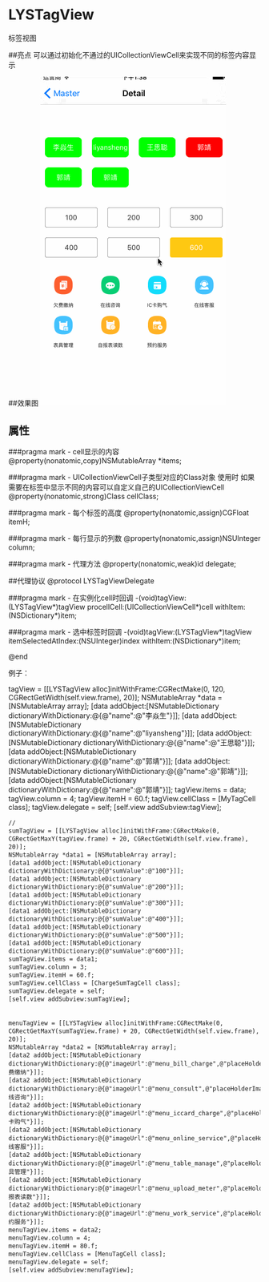 # LYSTagView
标签视图

##亮点
    可以通过初始化不通过的UICollectionViewCell来实现不同的标签内容显示

##效果图
![](./test.gif)

## 属性
###pragma mark - cell显示的内容
@property(nonatomic,copy)NSMutableArray *items;

###pragma mark - UICollectionViewCell子类型对应的Class对象 使用时 如果需要在标签中显示不同的内容可以自定义自己的UICollectionViewCell
@property(nonatomic,strong)Class cellClass;

###pragma mark - 每个标签的高度
@property(nonatomic,assign)CGFloat itemH;

###pragma mark - 每行显示的列数
@property(nonatomic,assign)NSUInteger column;

###pragma mark - 代理方法
@property(nonatomic,weak)id<LYSTagViewDelegate> delegate;


##代理协议
@protocol LYSTagViewDelegate <NSObject>

###pragma mark - 在实例化cell时回调
-(void)tagView:(LYSTagView*)tagView procellCell:(UICollectionViewCell*)cell withItem:(NSDictionary*)item;

###pragma mark - 选中标签时回调
-(void)tagView:(LYSTagView*)tagView itemSelectedAtIndex:(NSUInteger)index withItem:(NSDictionary*)item;

@end

例子：

  tagView = [[LYSTagView alloc]initWithFrame:CGRectMake(0, 120, CGRectGetWidth(self.view.frame), 20)];
    NSMutableArray *data = [NSMutableArray array];
    [data addObject:[NSMutableDictionary dictionaryWithDictionary:@{@"name":@"李焱生"}]];
    [data addObject:[NSMutableDictionary dictionaryWithDictionary:@{@"name":@"liyansheng"}]];
    [data addObject:[NSMutableDictionary dictionaryWithDictionary:@{@"name":@"王思聪"}]];
    [data addObject:[NSMutableDictionary dictionaryWithDictionary:@{@"name":@"郭靖"}]];
    [data addObject:[NSMutableDictionary dictionaryWithDictionary:@{@"name":@"郭靖"}]];
    [data addObject:[NSMutableDictionary dictionaryWithDictionary:@{@"name":@"郭靖"}]];
    tagView.items = data;
    tagView.column = 4;
    tagView.itemH = 60.f;
    tagView.cellClass = [MyTagCell class];
    tagView.delegate = self;
    [self.view addSubview:tagView];
    
    
    //
    sumTagView = [[LYSTagView alloc]initWithFrame:CGRectMake(0, CGRectGetMaxY(tagView.frame) + 20, CGRectGetWidth(self.view.frame), 20)];
    NSMutableArray *data1 = [NSMutableArray array];
    [data1 addObject:[NSMutableDictionary dictionaryWithDictionary:@{@"sumValue":@"100"}]];
    [data1 addObject:[NSMutableDictionary dictionaryWithDictionary:@{@"sumValue":@"200"}]];
    [data1 addObject:[NSMutableDictionary dictionaryWithDictionary:@{@"sumValue":@"300"}]];
    [data1 addObject:[NSMutableDictionary dictionaryWithDictionary:@{@"sumValue":@"400"}]];
    [data1 addObject:[NSMutableDictionary dictionaryWithDictionary:@{@"sumValue":@"500"}]];
    [data1 addObject:[NSMutableDictionary dictionaryWithDictionary:@{@"sumValue":@"600"}]];
    sumTagView.items = data1;
    sumTagView.column = 3;
    sumTagView.itemH = 60.f;
    sumTagView.cellClass = [ChargeSumTagCell class];
    sumTagView.delegate = self;
    [self.view addSubview:sumTagView];
    
    
    menuTagView = [[LYSTagView alloc]initWithFrame:CGRectMake(0, CGRectGetMaxY(sumTagView.frame) + 20, CGRectGetWidth(self.view.frame), 20)];
    NSMutableArray *data2 = [NSMutableArray array];
    [data2 addObject:[NSMutableDictionary dictionaryWithDictionary:@{@"imageUrl":@"menu_bill_charge",@"placeHolderImage":@"",@"title":@"欠费缴纳"}]];
    [data2 addObject:[NSMutableDictionary dictionaryWithDictionary:@{@"imageUrl":@"menu_consult",@"placeHolderImage":@"",@"title":@"在线咨询"}]];
    [data2 addObject:[NSMutableDictionary dictionaryWithDictionary:@{@"imageUrl":@"menu_iccard_charge",@"placeHolderImage":@"",@"title":@"IC卡购气"}]];
    [data2 addObject:[NSMutableDictionary dictionaryWithDictionary:@{@"imageUrl":@"menu_online_service",@"placeHolderImage":@"",@"title":@"在线客服"}]];
    [data2 addObject:[NSMutableDictionary dictionaryWithDictionary:@{@"imageUrl":@"menu_table_manage",@"placeHolderImage":@"",@"title":@"表具管理"}]];
    [data2 addObject:[NSMutableDictionary dictionaryWithDictionary:@{@"imageUrl":@"menu_upload_meter",@"placeHolderImage":@"",@"title":@"自报表读数"}]];
    [data2 addObject:[NSMutableDictionary dictionaryWithDictionary:@{@"imageUrl":@"menu_work_service",@"placeHolderImage":@"",@"title":@"预约服务"}]];
    menuTagView.items = data2;
    menuTagView.column = 4;
    menuTagView.itemH = 80.f;
    menuTagView.cellClass = [MenuTagCell class];
    menuTagView.delegate = self;
    [self.view addSubview:menuTagView];
  
